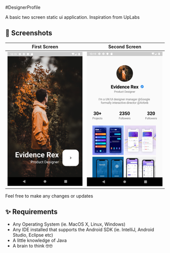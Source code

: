 #DesignerProfile

A basic two screen static ui application. Inspiration from UpLabs

## 📸 Screenshots

| First Screen| Second Screen|
|------|-------|
|<img src="screenshots/Screenshot_1.png" width="400">|<img src="screenshots/Screenshot_2.png" width="400">|

Feel free to make any changes or updates

## ✨ Requirements
* Any Operating System (ie. MacOS X, Linux, Windows)
* Any IDE installed that supports the Android SDK (ie. IntelliJ, Android Studio, Eclipse etc)
* A little knowledge of Java
* A brain to think 🤓🤓
